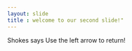 ```yaml
---
layout: slide
title : welcome to our second slide!"
---
```

Shokes says
Use the left arrow to return!
